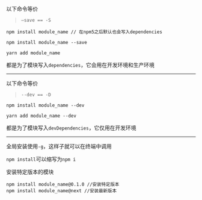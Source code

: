 以下命令等价

> `–save == -S`

```
npm install module_name // 在npm5之后默认也会写入dependencies
```

```
npm install module_name --save
```

```
yarn add module_name
```

都是为了模块写入`dependencies`，它会用在开发环境和生产环境

---

以下命令等价

> `--dev == -D`

```
npm install module_name --dev
```

```
yarn add module_name --dev
```

都是为了模块写入`devDependencies`，它仅用在开发环境

---

全局安装使用`-g`，这样子就可以在终端中调用

`npm install`可以缩写为`npm i`

安装特定版本的模块

```
npm install module_name@0.1.0 //安装特定版本
npm install module_name@next //安装最新版本
```

